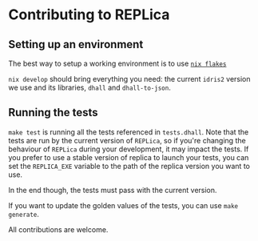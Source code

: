 # Contributing to REPLica

## Setting up an environment

The best way to setup a working environment is to use [`nix flakes`][nix-flakes]

`nix develop` should bring everything you need:
the current `idris2` version we use and its libraries,
`dhall` and `dhall-to-json`.

[nix-flakes]: https://nixos.wiki/wiki/Flakes

## Running the tests

`make test` is running all the tests referenced in `tests.dhall`.
Note that the tests are run by the current version of `REPLica`, so if you're
changing the behaviour of `REPLica` during your development, it may impact the
tests.
If you prefer to use a stable version of replica to launch your tests, you can
set the `REPLICA_EXE` variable to the path of the replica version you want to
use.

In the end though, the tests must pass with the current version.

If you want to update the golden values of the tests, you can use `make generate`.

All contributions are welcome.
